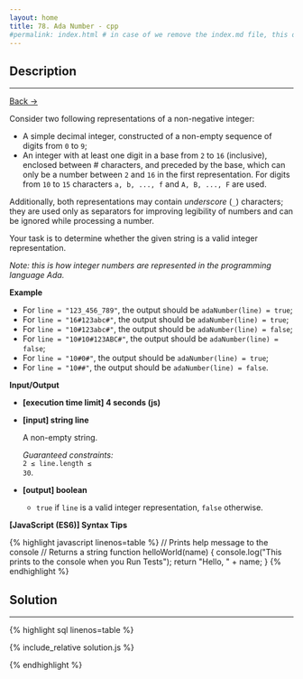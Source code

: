 ```yaml
---
layout: home
title: 78. Ada Number - cpp
#permalink: index.html # in case of we remove the index.md file, this doc will be the index page
---
```


<div class="row">
<div class="columnStmt" markdown="1">

## Description

---

[Back -> ](../README.md)

Consider two following representations of a non-negative integer:

- A simple decimal integer, constructed of a non-empty sequence of digits from <code>0</code> to <code>9</code>;
- An integer with at least one digit in a base from <code>2</code> to <code>16</code> (inclusive), enclosed between # characters, and preceded by the base, which can only be a number between <code>2</code> and <code>16</code> in the first representation. For digits from <code>10</code> to <code>15</code> characters <code>a, b, ..., f</code> and <code>A, B, ..., F</code> are used.

Additionally, both representations may contain _underscore_ (<code>_</code>) characters; they are used only as separators for improving legibility of numbers and can be ignored while processing a number.

Your task is to determine whether the given string is a valid integer representation.

_Note: this is how integer numbers are represented in the programming language Ada._

**Example**

- For <code>line = "123_456_789"</code>, the output should be
<code>adaNumber(line) = true</code>;
- For <code>line = "16#123abc#"</code>, the output should be
<code>adaNumber(line) = true</code>;
- For <code>line = "10#123abc#"</code>, the output should be
<code>adaNumber(line) = false</code>;
- For <code>line = "10#10#123ABC#"</code>, the output should be
<code>adaNumber(line) = false</code>;
- For <code>line = "10#0#"</code>, the output should be
<code>adaNumber(line) = true</code>;
- For <code>line = "10##"</code>, the output should be
<code>adaNumber(line) = false</code>.

**Input/Output**

- **[execution time limit] 4 seconds (js)**

- **[input] string line**

  A non-empty string.<br>

  _Guaranteed constraints:_<br>
  <code>2 ≤ line.length ≤ 30</code>.

- **[output] boolean**
  - <code>true</code> if <code>line</code> is a valid integer representation, <code>false</code> otherwise.

**[JavaScript (ES6)] Syntax Tips**

{% highlight javascript linenos=table %}
// Prints help message to the console
// Returns a string
function helloWorld(name) {
console.log("This prints to the console when you Run Tests");
return "Hello, " + name;
}
{% endhighlight %}

</div>
<div class="columnSol" markdown="1">

## Solution

---

{% highlight sql linenos=table %}

{% include_relative solution.js %}

{% endhighlight %}

</div>
</div>
